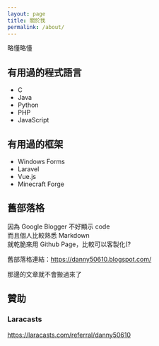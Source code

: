```yaml
---
layout: page
title: 關於我
permalink: /about/
---
```


略懂略懂

## 有用過的程式語言
* C
* Java
* Python
* PHP
* JavaScript

## 有用過的框架
* Windows Forms
* Laravel
* Vue.js
* Minecraft Forge

## 舊部落格
因為 Google Blogger 不好顯示 code  
而且個人比較熟悉 Markdown  
就乾脆來用 Github Page，比較可以客製化(?

舊部落格連結：<a href="https://danny50610.blogspot.com/" target="_blank" rel="noopener">https://danny50610.blogspot.com/</a>

那邊的文章就不會搬過來了

## 贊助
### Laracasts
<a href="https://laracasts.com/referral/danny50610" target="_blank" rel="noopener">https://laracasts.com/referral/danny50610</a>

